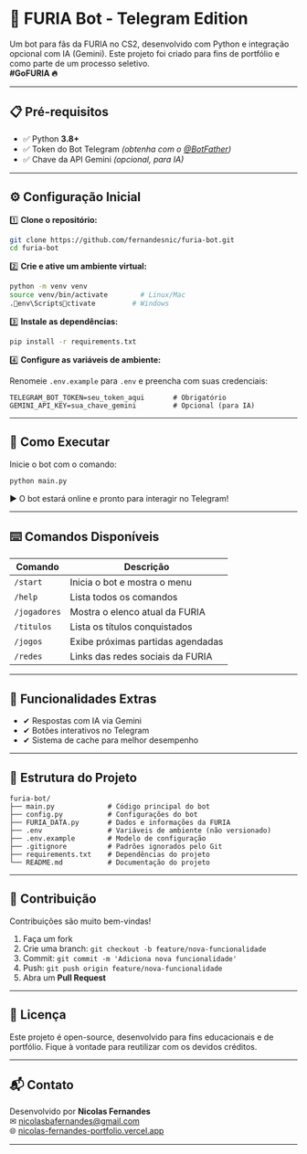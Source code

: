 # 🤖 FURIA Bot - Telegram Edition

Um bot para fãs da FURIA no CS2, desenvolvido com Python e integração opcional com IA (Gemini). Este projeto foi criado para fins de portfólio e como parte de um processo seletivo.  
**#GoFURIA 🔥**

---

## 📋 Pré-requisitos

- ✅ Python **3.8+**
- ✅ Token do Bot Telegram _(obtenha com o [@BotFather](https://t.me/BotFather))_
- ✅ Chave da API Gemini _(opcional, para IA)_

---

## ⚙️ Configuração Inicial

1️⃣ **Clone o repositório:**

```bash
git clone https://github.com/fernandesnic/furia-bot.git
cd furia-bot
```

2️⃣ **Crie e ative um ambiente virtual:**

```bash
python -m venv venv
source venv/bin/activate        # Linux/Mac
.env\Scriptsctivate         # Windows
```

3️⃣ **Instale as dependências:**

```bash
pip install -r requirements.txt
```

4️⃣ **Configure as variáveis de ambiente:**

Renomeie `.env.example` para `.env` e preencha com suas credenciais:

```env
TELEGRAM_BOT_TOKEN=seu_token_aqui       # Obrigatório
GEMINI_API_KEY=sua_chave_gemini         # Opcional (para IA)
```

---

## 🚀 Como Executar

Inicie o bot com o comando:

```bash
python main.py
```

▶ O bot estará online e pronto para interagir no Telegram!

---

## ⌨️ Comandos Disponíveis

| Comando      | Descrição                         |
| ------------ | --------------------------------- |
| `/start`     | Inicia o bot e mostra o menu      |
| `/help`      | Lista todos os comandos           |
| `/jogadores` | Mostra o elenco atual da FURIA    |
| `/titulos`   | Lista os títulos conquistados     |
| `/jogos`     | Exibe próximas partidas agendadas |
| `/redes`     | Links das redes sociais da FURIA  |

---

## 🎯 Funcionalidades Extras

- ✔ Respostas com IA via Gemini
- ✔ Botões interativos no Telegram
- ✔ Sistema de cache para melhor desempenho

---

## 📂 Estrutura do Projeto

```
furia-bot/
├── main.py             # Código principal do bot
├── config.py           # Configurações do bot
├── FURIA_DATA.py       # Dados e informações da FURIA
├── .env                # Variáveis de ambiente (não versionado)
├── .env.example        # Modelo de configuração
├── .gitignore          # Padrões ignorados pelo Git
├── requirements.txt    # Dependências do projeto
└── README.md           # Documentação do projeto
```

---

## 🤝 Contribuição

Contribuições são muito bem-vindas!

1. Faça um fork
2. Crie uma branch: `git checkout -b feature/nova-funcionalidade`
3. Commit: `git commit -m 'Adiciona nova funcionalidade'`
4. Push: `git push origin feature/nova-funcionalidade`
5. Abra um **Pull Request**

---

## 📜 Licença

Este projeto é open-source, desenvolvido para fins educacionais e de portfólio. Fique à vontade para reutilizar com os devidos créditos.

---

## 📬 Contato

Desenvolvido por **Nicolas Fernandes**  
✉ [nicolasbafernandes@gmail.com](mailto:nicolasbafernandes@gmail.com)  
🌐 [nicolas-fernandes-portfolio.vercel.app](https://nicolas-fernandes-portfolio.vercel.app/)

---
